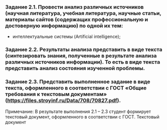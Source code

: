 ### Задание 2.1. Провести анализ различных источников (научная литература, учебная литература, научные статьи, материалы сайтов (содержащих профессиональную и достоверную информацию) по одной их тем:
* интеллектуальные системы (Artificial intelligence);

### Задание 2.2. Результаты анализа представить в виде текста (синтезировать знания, полученные в результате анализа различных источников информации). То есть в виде текста представить анализ состояния изученной проблемы.

### Задание 2.3. Представить выполненное задание в виде текста, оформленного в соответствии с ГОСТ «Общие требования к текстовым документам» (https://files.stroyinf.ru/Data/708/70827.pdf).

Примечание: В результате выполнения 2.1 – 2.3 студент формирует текстовый документ, оформленного в соответствии с ГОСТ. Текстовый документ
